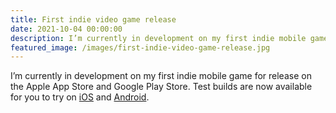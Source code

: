```yaml
---
title: First indie video game release
date: 2021-10-04 00:00:00
description: I’m currently in development on my first indie mobile game for release on the Apple App Store and Google Play Store. Click here to try it now...
featured_image: /images/first-indie-video-game-release.jpg
---
```


I’m currently in development on my first indie mobile game for release on the Apple App Store and Google Play Store. Test builds are now available for you to try on [iOS](https://testflight.apple.com/join/2nc6yLXm) and [Android](https://play.google.com/store/apps/details?id=com.AdamWozniak.Shuffleboard).
